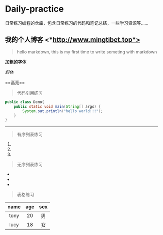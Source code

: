 # Daily-practice
日常练习编程的仓库，包含日常练习的代码和笔记总结，一些学习资源等......

## 我的个人博客 <*http://www.mingtibet.top*>
>hello markdown, this is my first time to write someting with markdown

**加粗的字体**

*斜体*

==高亮==

>代码引用练习

```java
public class Demo{
    public static void main(String[] args) {
        System.out.println("hello world!!!");
    }
}
```

---
>有序列表练习
1.
2.
3.

>无序列表练习

*
*
*

>表格练习

name | age | sex
:-:|:-:|:-:
tony|20|男
lucy|18|女

